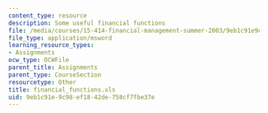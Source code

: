 ```yaml
---
content_type: resource
description: Some useful financial functions
file: /media/courses/15-414-financial-management-summer-2003/9eb1c91e9c98ef1842de758cf7fbe37e_financial_functions.xls
file_type: application/msword
learning_resource_types:
- Assignments
ocw_type: OCWFile
parent_title: Assignments
parent_type: CourseSection
resourcetype: Other
title: financial_functions.xls
uid: 9eb1c91e-9c98-ef18-42de-758cf7fbe37e
---
```

